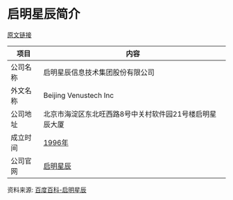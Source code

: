 # 启明星辰简介

[原文链接](https://www.it-this-year.com/2020/05/12/504)

|项目|内容|
|-----|-----|
|公司名称|启明星辰信息技术集团股份有限公司|
|外文名称|Beijing Venustech Inc|
|公司地址|北京市海淀区东北旺西路8号中关村软件园21号楼启明星辰大厦|
|成立时间|[1996年](https://www.it-this-year.com/2020/01/22/74)|
|公司官网|[启明星辰](https://www.venustech.com.cn/)|

资料来源: 
[百度百科-启明星辰](https://baike.baidu.com/item/%E5%90%AF%E6%98%8E%E6%98%9F%E8%BE%B0/10964436?fr=aladdin)